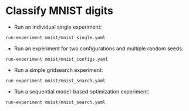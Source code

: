 # Classify MNIST digits

- Run an individual single experiment:
```
run-experiment mnist/mnist_single.yaml
```

- Run an experiment for two configurations and multiple random seeds:
```
run-experiment mnist/mnist_configs.yaml
```

- Run a simple gridsearch experiment:
```
run-experiment mnist/mnist_search.yaml
```

- Run a sequential model-based optimization experiment:
```
run-experiment mnist/mnist_search.yaml
```
